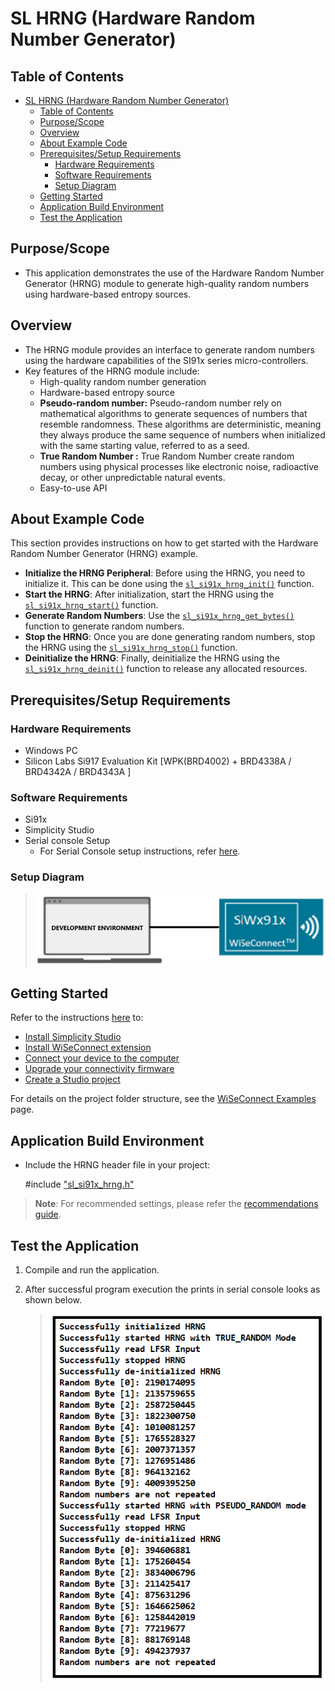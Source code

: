 # SL HRNG (Hardware Random Number Generator)

## Table of Contents

- [SL HRNG (Hardware Random Number Generator)](#sl-hrng-hardware-random-number-generator)
  - [Table of Contents](#table-of-contents)
  - [Purpose/Scope](#purposescope)
  - [Overview](#overview)
  - [About Example Code](#about-example-code)
  - [Prerequisites/Setup Requirements](#prerequisitessetup-requirements)
    - [Hardware Requirements](#hardware-requirements)
    - [Software Requirements](#software-requirements)
    - [Setup Diagram](#setup-diagram)
  - [Getting Started](#getting-started)
  - [Application Build Environment](#application-build-environment)
  - [Test the Application](#test-the-application)

## Purpose/Scope

- This application demonstrates the use of the Hardware Random Number Generator (HRNG) module to generate high-quality random numbers using hardware-based entropy sources.

## Overview

- The HRNG module provides an interface to generate random numbers using the hardware capabilities of the SI91x series micro-controllers.
- Key features of the HRNG module include:
  - High-quality random number generation
  - Hardware-based entropy source
  - **Pseudo-random number:** Pseudo-random number rely on mathematical algorithms to generate sequences of numbers that resemble randomness. These algorithms are deterministic, meaning they always produce the same sequence of numbers when initialized with the same starting value, referred to as a seed.
  - **True Random Number :** True Random Number create random numbers using physical processes like electronic noise, radioactive decay, or other unpredictable natural events.
  - Easy-to-use API

## About Example Code

This section provides instructions on how to get started with the Hardware Random Number Generator (HRNG) example.

- **Initialize the HRNG Peripheral**: Before using the HRNG, you need to initialize it. This can be done using the [`sl_si91x_hrng_init()`](https://docs.silabs.com/wiseconnect/3.5.0/wiseconnect-api-reference-guide-si91x-peripherals/hrng#sl-si91x-hrng-init) function.
- **Start the HRNG**: After initialization, start the HRNG using the [`sl_si91x_hrng_start()`](https://docs.silabs.com/wiseconnect/3.5.0/wiseconnect-api-reference-guide-si91x-peripherals/hrng#sl-si91x-hrng-start) function.
- **Generate Random Numbers**: Use the [`sl_si91x_hrng_get_bytes()`](https://docs.silabs.com/wiseconnect/3.5.0/wiseconnect-api-reference-guide-si91x-peripherals/hrng#sl-si91x-hrng-get-bytes) function to generate random numbers.
- **Stop the HRNG**: Once you are done generating random numbers, stop the HRNG using the [`sl_si91x_hrng_stop()`](https://docs.silabs.com/wiseconnect/3.5.0/wiseconnect-api-reference-guide-si91x-peripherals/hrng#sl-si91x-hrng-stop) function.
- **Deinitialize the HRNG**: Finally, deinitialize the HRNG using the [`sl_si91x_hrng_deinit()`](https://docs.silabs.com/wiseconnect/3.5.0/wiseconnect-api-reference-guide-si91x-peripherals/hrng#sl-si91x-hrng-deinit) function to release any allocated resources.

## Prerequisites/Setup Requirements

### Hardware Requirements

- Windows PC
- Silicon Labs Si917 Evaluation Kit [WPK(BRD4002) + BRD4338A / BRD4342A / BRD4343A ]

### Software Requirements

- Si91x
- Simplicity Studio
- Serial console Setup
  - For Serial Console setup instructions, refer [here](https://docs.silabs.com/wiseconnect/latest/wiseconnect-developers-guide-developing-for-silabs-hosts/#console-input-and-output).

### Setup Diagram

> ![Figure: setupdiagram](resources/readme/setupdiagram.png)

## Getting Started

Refer to the instructions [here](https://docs.silabs.com/wiseconnect/latest/wiseconnect-getting-started/) to:

- [Install Simplicity Studio](https://docs.silabs.com/wiseconnect/latest/wiseconnect-developers-guide-developing-for-silabs-hosts/#install-simplicity-studio)
- [Install WiSeConnect extension](https://docs.silabs.com/wiseconnect/latest/wiseconnect-developers-guide-developing-for-silabs-hosts/#install-the-wi-se-connect-extension)
- [Connect your device to the computer](https://docs.silabs.com/wiseconnect/latest/wiseconnect-developers-guide-developing-for-silabs-hosts/#connect-si-wx91x-to-computer)
- [Upgrade your connectivity firmware ](https://docs.silabs.com/wiseconnect/latest/wiseconnect-developers-guide-developing-for-silabs-hosts/#update-si-wx91x-connectivity-firmware)
- [Create a Studio project ](https://docs.silabs.com/wiseconnect/latest/wiseconnect-developers-guide-developing-for-silabs-hosts/#create-a-project)

For details on the project folder structure, see the [WiSeConnect Examples](https://docs.silabs.com/wiseconnect/latest/wiseconnect-examples/#example-folder-structure) page.

## Application Build Environment

- Include the HRNG header file in your project:
  
  #include ["sl_si91x_hrng.h"](https://github.com/SiliconLabs/wiseconnect/blob/master/components/device/silabs/si91x/mcu/drivers/unified_api/inc/sl_si91x_hrng.h)
  

> **Note**: For recommended settings, please refer the [recommendations guide](https://docs.silabs.com/wiseconnect/latest/wiseconnect-developers-guide-prog-recommended-settings/).

 ## Test the Application

1. Compile and run the application. 
2. After successful program execution the prints in serial console looks as shown below.

   > ![Figure: output](resources/readme/output_hrng.png)

